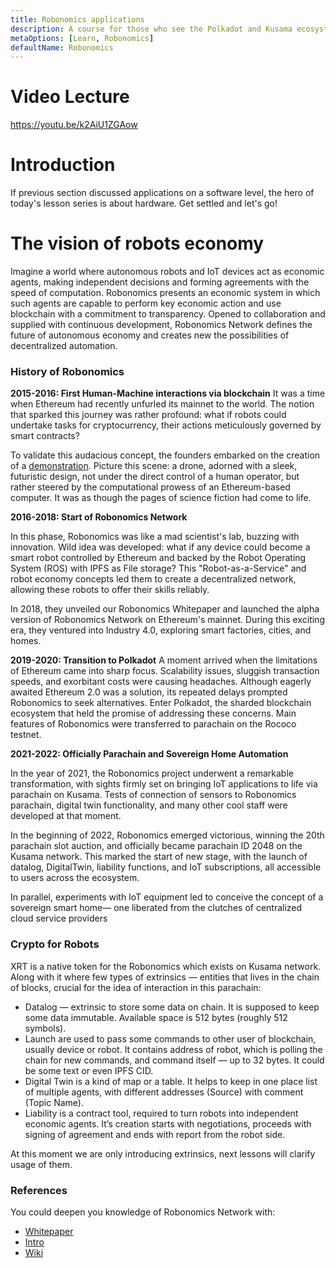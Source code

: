 ```yaml
---
title: Robonomics applications 
description: A course for those who see the Polkadot and Kusama ecosystem for the first time.
metaOptions: [Learn, Robonomics]
defaultName: Robonomics
---
```


# Video Lecture

https://youtu.be/k2AiU1ZGAow

<Spoiler title="<h2 style='display: inline;' >Lesson 17. Robonomics applications</h2>">

# Introduction

If previous section discussed applications on a software level, the hero of today's lesson series is about hardware.
Get settled and let's go!

# The vision of robots economy

Imagine a world where autonomous robots and IoT devices act as economic agents, making independent decisions and forming agreements with the speed of computation. Robonomics presents an economic system in which such agents are capable to perform key economic action and use blockchain with a commitment to transparency. Opened to collaboration and supplied with continuous development, Robonomics Network defines the future of autonomous economy and creates new the possibilities of decentralized automation.

### **History of Robonomics**

**2015-2016: First Human-Machine interactions via blockchain**
It was a time when Ethereum had recently unfurled its mainnet to the world. The notion that sparked this journey was rather profound: what if robots could undertake tasks for cryptocurrency, their actions meticulously governed by smart contracts?

To validate this audacious concept, the founders embarked on the creation of a [demonstration](https://youtu.be/V_3rcP2Duv0). Picture this scene: a drone, adorned with a sleek, futuristic design, not under the direct control of a human operator, but rather steered by the computational prowess of an Ethereum-based computer. It was as though the pages of science fiction had come to life.

**2016-2018: Start of Robonomics Network**

In this phase, Robonomics was like a mad scientist's lab, buzzing with innovation. Wild idea was developed: what if any device could become a smart robot controlled by Ethereum and backed by the Robot Operating System (ROS) with IPFS as File storage? This "Robot-as-a-Service" and robot economy concepts led them to create a decentralized network, allowing these robots to offer their skills reliably. 

In 2018, they unveiled our Robonomics Whitepaper and launched the alpha version of Robonomics Network on Ethereum's mainnet. During this exciting era, they ventured into Industry 4.0, exploring smart factories, cities, and homes. 

**2019-2020: Transition to Polkadot**
A moment arrived when the limitations of Ethereum came into sharp focus. Scalability issues, sluggish transaction speeds, and exorbitant costs were causing headaches. Although eagerly awaited Ethereum 2.0 was a solution, its repeated delays prompted Robonomics to seek alternatives. Enter Polkadot, the sharded blockchain ecosystem that held the promise of addressing these concerns. Main features of Robonomics were transferred to parachain on the Rococo testnet.

**2021-2022: Officially Parachain and Sovereign Home Automation**

In the year of 2021, the Robonomics project underwent a remarkable transformation, with sights firmly set on bringing IoT applications to life via parachain on Kusama. Tests of connection of sensors to Robonomics parachain, digital twin functionality, and many other cool staff were developed at that moment.

In the beginning of 2022, Robonomics emerged victorious, winning the 20th parachain slot auction, and officially became parachain ID 2048 on the Kusama network. This marked the start of new stage, with the launch of datalog, DigitalTwin, liability functions, and IoT subscriptions, all accessible to users across the ecosystem.

In parallel, experiments with IoT equipment led to conceive the concept of a sovereign smart home— one liberated from the clutches of centralized cloud service providers

### Crypto for Robots

XRT is a native token for the Robonomics  which exists on Kusama network. Along with it where few types of extrinsics — entities that lives in the chain of blocks, crucial for the idea of interaction in this parachain:

- Datalog — extrinsic to store some data on chain. It is supposed to keep some data immutable. Available space is 512 bytes (roughly 512 symbols).
- Launch are used to pass some commands to other user of blockchain, usually device or robot. It contains address of robot, which is polling the chain for new commands, and command itself — up to 32 bytes. It could be some text or even IPFS CID.
- Digital Twin is a kind of map or a table. It helps to keep in one place list of multiple agents, with different addresses (Source) with comment (Topic Name).
- Liability is a contract tool, required to turn robots into independent economic agents. It’s creation starts with negotiations, proceeds with signing of agreement and ends with report from the robot side.

At this moment we are only introducing extrinsics, next lessons will clarify usage of them.

### References

You could deepen you knowledge of Robonomics Network with:

- [Whitepaper](https://www.notion.so/Robonomics-89eff6cb75ac4b9680ca943ca2c332cd?pvs=21)
- [Intro](https://robonomics.network/intro/)
- [Wiki](https://www.notion.so/Robonomics-89eff6cb75ac4b9680ca943ca2c332cd?pvs=21)

</Spoiler>

<Spoiler title="<h2 style='display: inline;' >Theory: Test</h2>">

<QuizBlock 
quizUrl="https://faas-fra1-afec6ce7.doserverless.co/api/v1/web/fn-18e93402-1ffe-47e8-be1d-e28a6ac871f1/default/Quiz"
quizId="question17.1"
/>

<QuizBlock 
quizUrl="https://faas-fra1-afec6ce7.doserverless.co/api/v1/web/fn-18e93402-1ffe-47e8-be1d-e28a6ac871f1/default/Quiz"
quizId="question17.2"
/>

<QuizBlock 
quizUrl="https://faas-fra1-afec6ce7.doserverless.co/api/v1/web/fn-18e93402-1ffe-47e8-be1d-e28a6ac871f1/default/Quiz"
quizId="question17.3"
/>

</Spoiler>

<FeedbackBlock 
formUrl="https://faas-fra1-afec6ce7.doserverless.co/api/v1/web/fn-18e93402-1ffe-47e8-be1d-e28a6ac871f1/default/Feedback"
lessonLabel="robonomics"
/>